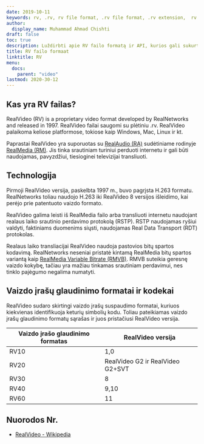 ```yaml
---
date: 2019-10-11
keywords: rv, .rv, rv file format, .rv file format, .rv extension,  rv video format, RealVideo file format
author:
  display_name: Muhammad Ahmad Chishti
draft: false
toc: true
description: Luždirbti apie RV failo formatą ir API, kurios gali sukurti ir atidaryti RV failąs.
title: RV failo formaat
linktitle: RV
menu:
  docs:
    parent: "video"
lastmod: 2020-30-12
---
```


## Kas yra RV failas? ##

RealVideo (RV) is a proprietary video format developed by RealNetworks and released in 1997. RealVideo failai saugomi su plėtiniu .rv. RealVideo palaikoma keliose platformose, tokiose kaip Windows, Mac, Linux ir kt.

Paprastai RealVideo yra suporuotas su [RealAudio (RA)](/audio/ra/) sudėtiniame rodinyje [RealMedia (RM)](/video/rm/). Jis tinka srautiniam turiniui perduoti internetu ir gali būti naudojamas, pavyzdžiui, tiesioginei televizijai transliuoti.

## Technologija ##

Pirmoji RealVideo versija, paskelbta 1997 m., buvo pagrįsta H.263 formatu. RealNetworks toliau naudojo H.263 iki RealVideo 8 versijos išleidimo, kai perėjo prie patentuoto vaizdo formato.

RealVideo galima leisti iš RealMedia failo arba transliuoti internetu naudojant realaus laiko srautinio perdavimo protokolą (RSTP). RSTP naudojamas ryšiui valdyti, faktiniams duomenims siųsti, naudojamas Real Data Transport (RDT) protokolas.

Realaus laiko transliacijai RealVideo naudoja pastovios bitų spartos kodavimą. RealNetworks neseniai pristatė kintamą RealMedia bitų spartos variantą kaip [RealMedia Variable Bitrate (RMVB)](/video/rmvb/). RMVB suteikia geresnę vaizdo kokybę, tačiau yra mažiau tinkamas srautiniam perdavimui, nes tinklo pajėgumo negalima numatyti.

## Vaizdo įrašų glaudinimo formatai ir kodekai ##

RealVideo sudaro skirtingi vaizdo įrašų suspaudimo formatai, kuriuos kiekvienas identifikuoja keturių simbolių kodu. Toliau pateikiamas vaizdo įrašų glaudinimo formatų sąrašas ir juos pristačiusi RealVideo versija.

|Vaizdo įrašo glaudinimo formatas|RealVideo versija|
|---|---|
|RV10|1,0|
|RV20|RealVideo G2 ir RealVideo G2+SVT|
|RV30|8|
|RV40|9,10|
|RV60|11|

## Nuorodos Nr.

- [RealVideo - Wikipedia](https://en.wikipedia.org/wiki/RealVideo)

